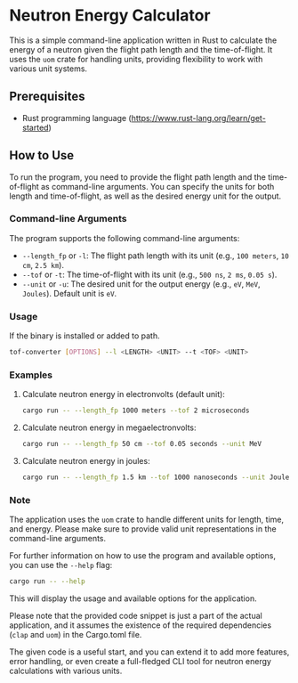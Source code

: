 # Neutron Energy Calculator

This is a simple command-line application written in Rust to calculate the energy of a neutron given the flight path length and the time-of-flight. It uses the `uom` crate for handling units, providing flexibility to work with various unit systems.

## Prerequisites

- Rust programming language (<https://www.rust-lang.org/learn/get-started>)

## How to Use

To run the program, you need to provide the flight path length and the time-of-flight as command-line arguments. You can specify the units for both length and time-of-flight, as well as the desired energy unit for the output.

### Command-line Arguments

The program supports the following command-line arguments:

- `--length_fp` or `-l`: The flight path length with its unit (e.g., `100 meters`, `10 cm`, `2.5 km`).
- `--tof` or `-t`: The time-of-flight with its unit (e.g., `500 ns`, `2 ms`, `0.05 s`).
- `--unit` or `-u`: The desired unit for the output energy (e.g., `eV`, `MeV`, `Joules`). Default unit is `eV`.

### Usage

If the binary is installed or added to path.

```bash
tof-converter [OPTIONS] --l <LENGTH> <UNIT> --t <TOF> <UNIT>
```

### Examples

1. Calculate neutron energy in electronvolts (default unit):

    ```bash
    cargo run -- --length_fp 1000 meters --tof 2 microseconds
    ```

2. Calculate neutron energy in megaelectronvolts:

    ```bash
    cargo run -- --length_fp 50 cm --tof 0.05 seconds --unit MeV
    ```

3. Calculate neutron energy in joules:

    ```bash
    cargo run -- --length_fp 1.5 km --tof 1000 nanoseconds --unit Joules
    ```

### Note

The application uses the `uom` crate to handle different units for length, time, and energy. Please make sure to provide valid unit representations in the command-line arguments.

For further information on how to use the program and available options, you can use the `--help` flag:

```bash
cargo run -- --help

```

This will display the usage and available options for the application.

Please note that the provided code snippet is just a part of the actual application, and it assumes the existence of the required dependencies (`clap` and `uom`) in the Cargo.toml file.

The given code is a useful start, and you can extend it to add more features, error handling, or even create a full-fledged CLI tool for neutron energy calculations with various units.
